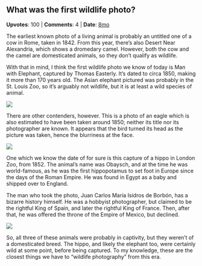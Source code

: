 ## What was the first wildlife photo?
    
**Upvotes**: 100 | **Comments**: 4 | **Date**: [8mo](https://www.quora.com/What-was-the-first-wildlife-photo/answer/Gary-Meaney)

The earliest known photo of a living animal is probably an untitled one of a cow in Rome, taken in 1842. From this year, there’s also Desert Near Alexandria, which shows a dromedary camel. However, both the cow and the camel are domesticated animals, so they don’t qualify as wildlife.

With that in mind, I think the first wildlife photo we know of today is Man with Elephant, captured by Thomas Easterly. It’s dated to circa 1850, making it more than 170 years old. The Asian elephant pictured was probably in the St. Louis Zoo, so it’s arguably not wildlife, but it is at least a wild species of animal.

![](https://qph.fs.quoracdn.net/main-qimg-d00d6522d69e39c78191b6839c983622-lq)

There are other contenders, however. This is a photo of an eagle which is also estimated to have been taken around 1850; neither its title nor its photographer are known. It appears that the bird turned its head as the picture was taken, hence the blurriness at the face.

![](https://qph.fs.quoracdn.net/main-qimg-72427d1f3a2dc5db10416b42e9dae805-lq)

One which we know the date of for sure is this capture of a hippo in London Zoo, from 1852. The animal’s name was Obaysch, and at the time he was world-famous, as he was the first hippopotamus to set foot in Europe since the days of the Roman Empire. He was found in Egypt as a baby and shipped over to England.

The man who took the photo, Juan Carlos María Isidros de Borbón, has a bizarre history himself. He was a hobbyist photographer, but claimed to be the rightful King of Spain, and later the rightful King of France. Then, after that, he was offered the throne of the Empire of Mexico, but declined.

![](https://qph.fs.quoracdn.net/main-qimg-b03563e861f4b1adfdd15ec2fc320a97-lq)

So, all three of these animals were probably in captivity, but they weren’t of a domesticated breed. The hippo, and likely the elephant too, were certainly wild at some point, before being captured. To my knowledge, these are the closest things we have to “wildlife photography” from this era.

